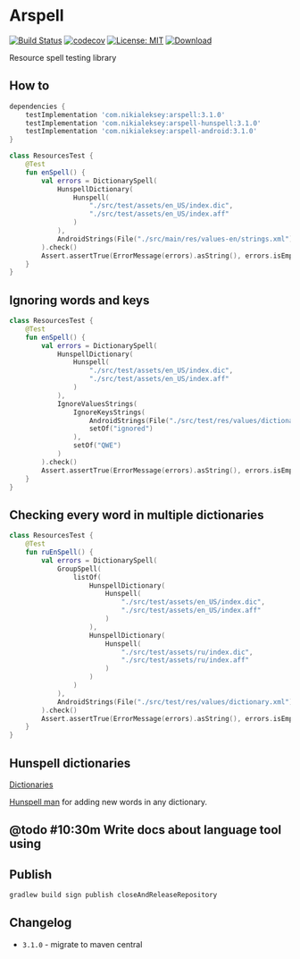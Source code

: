 # Arspell

[![Build Status](https://github.com/nikialeksey/arspell/actions/workflows/ci.yml/badge.svg)](https://github.com/nikialeksey/arspell/actions/)
[![codecov](https://codecov.io/gh/nikialeksey/arspell/branch/master/graph/badge.svg)](https://codecov.io/gh/nikialeksey/arspell)
[![License: MIT](https://img.shields.io/badge/License-MIT-yellow.svg)](https://github.com/nikialeksey/arspell/blob/master/LICENSE)
[![Download](https://api.bintray.com/packages/nikialeksey/android/arspell/images/download.svg)](https://bintray.com/nikialeksey/android/arspell/_latestVersion)

Resource spell testing library

## How to
```gradle
dependencies {
    testImplementation 'com.nikialeksey:arspell:3.1.0'
    testImplementation 'com.nikialeksey:arspell-hunspell:3.1.0'
    testImplementation 'com.nikialeksey:arspell-android:3.1.0'
}
```

```kotlin
class ResourcesTest {
    @Test
    fun enSpell() {
        val errors = DictionarySpell(
            HunspellDictionary(
                Hunspell(
                    "./src/test/assets/en_US/index.dic",
                    "./src/test/assets/en_US/index.aff"
                )
            ),
            AndroidStrings(File("./src/main/res/values-en/strings.xml"))
        ).check()
        Assert.assertTrue(ErrorMessage(errors).asString(), errors.isEmpty())
    }
}
```

## Ignoring words and keys
```kotlin
class ResourcesTest {
    @Test
    fun enSpell() {
        val errors = DictionarySpell(
            HunspellDictionary(
                Hunspell(
                    "./src/test/assets/en_US/index.dic",
                    "./src/test/assets/en_US/index.aff"
                )
            ),
            IgnoreValuesStrings(
                IgnoreKeysStrings(
                    AndroidStrings(File("./src/test/res/values/dictionary.xml")),
                    setOf("ignored")
                ),
                setOf("QWE")
            )
        ).check()
        Assert.assertTrue(ErrorMessage(errors).asString(), errors.isEmpty())
    }
}
```

## Checking every word in multiple dictionaries
```kotlin
class ResourcesTest {
    @Test
    fun ruEnSpell() {
        val errors = DictionarySpell(
            GroupSpell(
                listOf(
                    HunspellDictionary(
                        Hunspell(
                            "./src/test/assets/en_US/index.dic",
                            "./src/test/assets/en_US/index.aff"
                        )
                    ),
                    HunspellDictionary(
                        Hunspell(
                            "./src/test/assets/ru/index.dic",
                            "./src/test/assets/ru/index.aff"
                        )
                    )
                )
            ),
            AndroidStrings(File("./src/test/res/values/dictionary.xml"))
        ).check()
        Assert.assertTrue(ErrorMessage(errors).asString(), errors.isEmpty())
    }
}
```

## Hunspell dictionaries

[Dictionaries](https://github.com/wooorm/dictionaries)

[Hunspell man](https://www.systutorials.com/docs/linux/man/4-hunspell/) for adding new words in any dictionary.

## @todo #10:30m Write docs about language tool using

## Publish
```bash
gradlew build sign publish closeAndReleaseRepository
```

## Changelog

- `3.1.0` - migrate to maven central